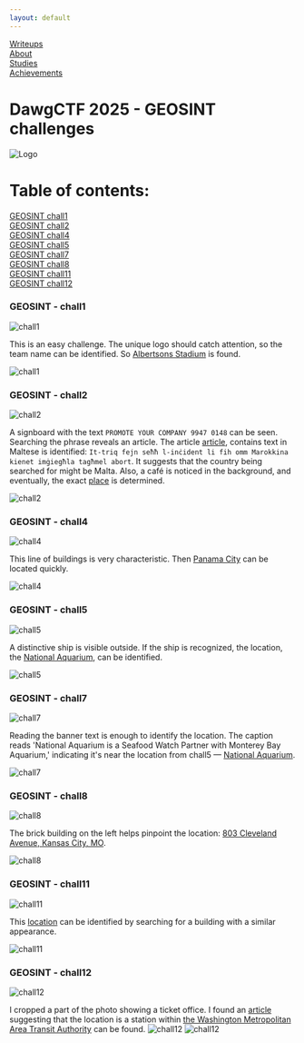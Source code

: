```yaml
---
layout: default
---
```

<link rel="stylesheet" href="/assets/style.css">

<div class="nav-menu">
  <div class="nav-item"><a href="/writeups/">Writeups</a></div>
  <div class="separator"></div>
  <div class="nav-item"><a href="/">About</a></div>
  <div class="separator"></div>
  <div class="nav-item"><a href="/studies/">Studies</a></div>
  <div class="separator"></div>
  <div class="nav-item"><a href="/achievements/">Achievements</a></div>
</div>

# DawgCTF 2025 - GEOSINT challenges
![Logo](cyberdawgs_shield.png)
# Table of contents:  
[GEOSINT chall1](#geosint---chall1)  
[GEOSINT chall2](#geosint---chall2)  
[GEOSINT chall4](#geosint---chall4)  
[GEOSINT chall5](#geosint---chall5)  
[GEOSINT chall7](#geosint---chall7)  
[GEOSINT chall8](#geosint---chall8)  
[GEOSINT chall11](#geosint---chall11)   
[GEOSINT chall12](#geosint---chall12)  

### GEOSINT - chall1
![chall1](osint_chall1.png)

This is an easy challenge. The unique logo should catch attention, so the team name can be identified. So [Albertsons Stadium](https://www.google.com/maps/place/Albertsons+Stadium/@43.6026366,-116.1984099,17z/data=!3m1!4b1!4m6!3m5!1s0x8646819ce03a452f:0xaa2b000d8bf5c58d!8m2!3d43.6026327!4d-116.195835!16zL20vMDYydmdt?entry=ttu&g_ep=EgoyMDI1MDQyOS4wIKXMDSoASAFQAw%3D%3D) is found. 

![chall1](chall1.png)

### GEOSINT - chall2
![chall2](osint_chall2.png)

A signboard with the text `PROMOTE YOUR COMPANY 9947 0148` can be seen. Searching the phrase reveals an article. The article [article](https://netnews.com.mt/2017/04/05/ftemp-ta-ftit-sighat-fi-tmiem-il-gimgha-kriminalita-ta-kull-xorta-tgholli-rasha/_dsc8876/), contains text in Maltese is identified: `It-triq fejn seħħ l-inċident li fih omm Marokkina kienet imġiegħla tagħmel abort`. It suggests that the country being searched for might be Malta. Also, a café is noticed in the background, and eventually, the exact  [place](https://www.google.com/maps/@35.9211266,14.4792146,3a,75y,143.26h,79.96t/data=!3m7!1e1!3m5!1ssrRZghZ4ohX8M7xR0m2XQA!2e0!6shttps:%2F%2Fstreetviewpixels-pa.googleapis.com%2Fv1%2Fthumbnail%3Fcb_client%3Dmaps_sv.tactile%26w%3D900%26h%3D600%26pitch%3D10.03979575213613%26panoid%3DsrRZghZ4ohX8M7xR0m2XQA%26yaw%3D143.2649363650284!7i16384!8i8192?entry=ttu&g_ep=EgoyMDI1MDQyMi4wIKXMDSoASAFQAw%3D%3D) is determined.

![chall2](chall2.png)


### GEOSINT - chall4

![chall4](osint_chall4.png)

This line of buildings is very characteristic. Then [Panama City](https://www.google.com/maps/@8.9561605,-79.5298355,3a,75y,15.93h,90.89t/data=!3m7!1e1!3m5!1sNUkquHWq51RHePSW1lOACQ!2e0!6shttps:%2F%2Fstreetviewpixels-pa.googleapis.com%2Fv1%2Fthumbnail%3Fcb_client%3Dmaps_sv.tactile%26w%3D900%26h%3D600%26pitch%3D-0.8862619476891211%26panoid%3DNUkquHWq51RHePSW1lOACQ%26yaw%3D15.931751916758685!7i16384!8i8192?entry=ttu&g_ep=EgoyMDI1MDQyOS4wIKXMDSoASAFQAw%3D%3D) can be located quickly.

![chall4](chall4.png)


### GEOSINT - chall5

![chall5](osint_chall5.png)

A distinctive ship is visible outside. If the ship is recognized, the location, the [National Aquarium](https://www.google.com/maps/place/National+Aquarium/@39.2853969,-76.6109733,17z/data=!3m1!4b1!4m6!3m5!1s0x89c80362e467565d:0xc7f0a8617c7c7e8e!8m2!3d39.2853928!4d-76.6083984!16zL20vMDF5bTBm?entry=ttu&g_ep=EgoyMDI1MDQyOS4wIKXMDSoASAFQAw%3D%3D), can be identified.

![chall5](chall5.png)


### GEOSINT - chall7

![chall7](osint_chall7.png)

Reading the banner text is enough to identify the location. The caption reads 'National Aquarium is a Seafood Watch Partner with Monterey Bay Aquarium,' indicating it's near the location from chall5 — [National Aquarium](https://www.google.pl/maps/@39.2845641,-76.6069082,2a,75y,340.31h,75.46t/data=!3m8!1e1!3m6!1sk25wj64XH0MUZfDv2EQctA!2e0!3e2!6shttps:%2F%2Fstreetviewpixels-pa.googleapis.com%2Fv1%2Fthumbnail%3Fcb_client%3Dmaps_sv.tactile%26w%3D900%26h%3D600%26pitch%3D14.537973204955051%26panoid%3Dk25wj64XH0MUZfDv2EQctA%26yaw%3D340.3142740111357!7i13312!8i6656?entry=ttu&g_ep=EgoyMDI1MDQyOS4wIKXMDSoASAFQAw%3D%3D).

![chall7](chall7.png)


### GEOSINT - chall8

![chall8](osint_chall8.png)

The brick building on the left helps pinpoint the location: [803 Cleveland Avenue, Kansas City, MO](https://www.google.com/maps/@39.1030261,-94.5373659,3a,87.5y,165.17h,95.13t/data=!3m7!1e1!3m5!1sEadzK-owakUgd8fDukONMA!2e0!6shttps:%2F%2Fstreetviewpixels-pa.googleapis.com%2Fv1%2Fthumbnail%3Fcb_client%3Dmaps_sv.tactile%26w%3D900%26h%3D600%26pitch%3D-5.1262195966293405%26panoid%3DEadzK-owakUgd8fDukONMA%26yaw%3D165.17036820495142!7i16384!8i8192?entry=ttu&g_ep=EgoyMDI1MDQyMi4wIKXMDSoASAFQAw%3D%3D).

![chall8](chall8.png)


### GEOSINT - chall11

![chall11](osint_chall11.png)

This [location](https://www.google.com/maps/@-65.1754999,-64.1357407,3a,75y,189.04h,84.22t/data=!3m7!1e1!3m5!1s_3RTE7UfztNnpXUp0MAPUQ!2e0!6shttps:%2F%2Fstreetviewpixels-pa.googleapis.com%2Fv1%2Fthumbnail%3Fcb_client%3Dmaps_sv.tactile%26w%3D900%26h%3D600%26pitch%3D5.780000000000001%26panoid%3D_3RTE7UfztNnpXUp0MAPUQ%26yaw%3D189.04!7i13312!8i6656?entry=ttu&g_ep=EgoyMDI1MDQyOS4wIKXMDSoASAFQAw%3D%3D) can be identified by searching for a building with a similar appearance.

![chall11](chall11.png)

### GEOSINT - chall12

![chall12](osint_chall12.png)

I cropped a part of the photo showing a ticket office. I found an [article](https://www.anixter.com/content/dam/Suppliers/Peerless-AV/Washington%20Metropolitan%20Area%20Transit%20Authority_0.pdf) suggesting that the location is a station within [the Washington Metropolitan Area Transit Authority](https://www.google.com/maps/@38.8937802,-76.8682402,3a,60y,254.02h,92.94t/data=!3m7!1e1!3m5!1sCIHM0ogKEICAgICX5eCyHQ!2e10!6shttps:%2F%2Flh3.googleusercontent.com%2Fgpms-cs-s%2FAB8u6HaxwY8mTpCSGqyGKvwU24uhsYYwUhkJy1N2fWcRJukDriQJSQDvBq2gEi_U3c2FM02J-VOI9dZu-TyH787MafMhhioAUHWFOEdvX60LjNDRfKMYjxPvE9jKbSSzKnRO0uc_itw%3Dw900-h600-k-no-pi-2.9362359762327372-ya118.00731356785954-ro0-fo100!7i12250!8i6125?entry=ttu&g_ep=EgoyMDI1MDQyMi4wIKXMDSoASAFQAw%3D%3D) can be found.
![chall12](chall12_0.png)
![chall12](chall12.png)

